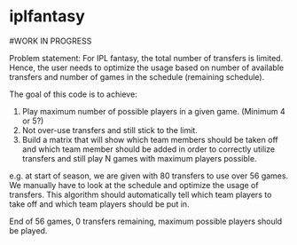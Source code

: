 # iplfantasy

#WORK IN PROGRESS

Problem statement:
For IPL fantasy, the total number of transfers is limited.
Hence, the user needs to optimize the usage based on number of available transfers and number of games in the schedule (remaining schedule).

The goal of this code is to achieve:
1. Play maximum number of possible players in a given game. (Minimum 4 or 5?)
2. Not over-use transfers and still stick to the limit.
3. Build a matrix that will show which team members should be taken off and which team member should be added in order to correctly utilize transfers and still play N games with maximum players possible.

e.g. at start of season, we are given with 80 transfers to use over 56 games. We manually have to look at the schedule and optimize the usage of transfers. This algorithm should automatically tell which team players to take off and which team players should be put in.

End of 56 games, 0 transfers remaining, maximum possible players should be played.
